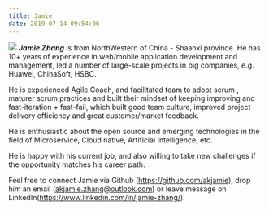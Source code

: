```yaml
---
title: Jamie
date: 2019-07-14 09:54:06
---
```

![](/img/20190713213835-4.jpg) 
**_Jamie Zhang_** is from NorthWestern of China - Shaanxi province. He has 10+ years of experience in web/mobile application development and management,
led a number of large-scale projects in big companies, e.g. Huawei, ChinaSoft, HSBC.

He is experienced Agile Coach, and facilitated team to adopt scrum , maturer scrum practices and built their mindset of keeping improving and fast-iteration + fast-fail, which built good team culture, improved project delivery efficiency and great customer/market feedback.  

He is enthusiastic about the open source and emerging technologies in the field of Microservice, Cloud native, Artificial Intelligence, etc.

He is happy with his current job, and also willing to take new challenges if the opportunity matches his career path.

Feel free to connect Jamie via Github (https://github.com/akjamie), drop him an email (akjamie.zhang@outlook.com) or leave message on LinkedIn(https://www.linkedin.com/in/jamie-zhang/).

<div data-iframe-width="150" data-iframe-height="250" data-share-badge-id="e4c82499-0812-453b-84cd-a8090afbf68e" data-share-badge-host="https://www.credly.com"></div><script type="text/javascript" async src="//cdn.credly.com/assets/utilities/embed.js"></script>
<div data-iframe-width="150" data-iframe-height="250" data-share-badge-id="4c1296c8-6921-4065-8c2b-94ebf1736ba2" data-share-badge-host="https://www.credly.com"></div><script type="text/javascript" async src="//cdn.credly.com/assets/utilities/embed.js"></script>
<div data-iframe-width="150" data-iframe-height="250" data-share-badge-id="57683808-f476-4bb8-b7e5-927a3a9ade40" data-share-badge-host="https://www.credly.com"></div><script type="text/javascript" async src="//cdn.credly.com/assets/utilities/embed.js"></script>

